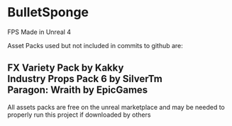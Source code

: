 # BulletSponge
 FPS Made in Unreal 4

Asset Packs used but not included in commits to github are:  

FX Variety Pack by Kakky  
Industry Props Pack 6 by SilverTm  
Paragon: Wraith by EpicGames  
------------------------------------
All assets packs are free on the unreal marketplace and may be needed to properly run this project if downloaded by others
